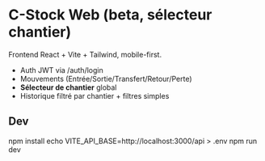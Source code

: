 # C-Stock Web (beta, sélecteur chantier)

Frontend React + Vite + Tailwind, mobile-first.
- Auth JWT via /auth/login
- Mouvements (Entrée/Sortie/Transfert/Retour/Perte)
- **Sélecteur de chantier** global
- Historique filtré par chantier + filtres simples

## Dev
npm install
echo VITE_API_BASE=http://localhost:3000/api > .env
npm run dev
